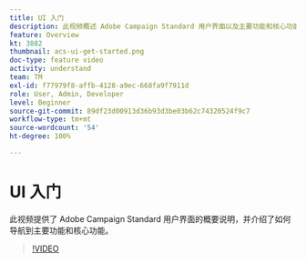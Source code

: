 ```yaml
---
title: UI 入门
description: 此视频概述 Adobe Campaign Standard 用户界面以及主要功能和核心功能。
feature: Overview
kt: 3882
thumbnail: acs-ui-get-started.png
doc-type: feature video
activity: understand
team: TM
exl-id: f77979f8-affb-4128-a9ec-668fa9f7911d
role: User, Admin, Developer
level: Beginner
source-git-commit: 89df23d00913d36b93d3be03b62c74320524f9c7
workflow-type: tm+mt
source-wordcount: '54'
ht-degree: 100%

---
```


# UI 入门

此视频提供了 Adobe Campaign Standard 用户界面的概要说明，并介绍了如何导航到主要功能和核心功能。

>[!VIDEO](https://video.tv.adobe.com/v/18469?quality=12&learn=on)
